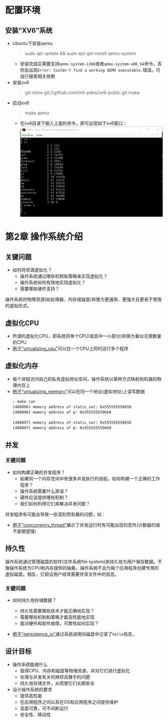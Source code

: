 # 配置环境
## 安装“XV6”系统
* Ubuntu下安装qemu
   > sudo apt update && sudo apt-get install qemu-system
   * 安装完成后需要支持`qemu-system-i386`或者`qemu-system-x86_64`命令，否则会出现`Error: Couldn't find a working QEMU executable.`错误。可自行搜索相关依赖
* 安装xv6
   > git clone git://github.com/mit-pdos/xv6-public.git
   > make
* 启动xv6
   > make qemu
   * 在xv6目录下输入上面的命令，即可出现如下xv6窗口：
   ![xv6](./pictures/xv6.png)

# 第2章 操作系统介绍
## 关键问题
* 如何将资源虚拟化？
   * 操作系统通过哪些机制和策略来实现虚拟化？
   * 操作系统如何有效地实现虚拟化？
   * 需要哪些硬件支持？

操作系统将物理资源(如处理器、内存或磁盘)转换为更通用、更强大且更易于使用的虚拟形式。

## 虚拟化CPU
* 所谓的虚拟化CPU，即系统将单个CPU(或其中一小部分)转换为看似无限数量的CPU
* [例子"virtualizing_cpu"](./code/virtualizing_cpu)可以在一个CPU上同时运行多个程序

## 虚拟化内存
* 每个进程访问自己的私有虚拟地址空间，操作系统以某种方式映射到机器的物理内存上
* [例子"virtualizing_memory"](./code/virtualizing_memory)可以在同一个地址(虚拟地址)上读写数据
   ```bash
   > make run
   (480896) memory address of static_var: 0x555555558010
   (480896) memory address of p: 0x5555555596b0

   (480897) memory address of static_var: 0x555555558010
   (480897) memory address of p: 0x5555555596b0
   ```

## 并发
### 关键问题
* 如何构建正确的并发程序？
   * 如果同一个内存空间中有很多并发执行的线程，如何构建一个正确的工作程序？
   * 操作系统需要什么原语？
   * 硬件应该提供哪些机制？
   * 我们如何利用它们来解决并发问题？

并发程序有可能会导致一些深刻而有趣的问题，如：
* [例子"concurrency_thread"](./code/concurrency_thread)展示了并发运行时有可能出现的意外(计数器的值不是期望值)

## 持久性
操作系统通过管理磁盘的软件(文件系统file system)来持久地为用户保存数据。不像操作系统为CPU和内存提供的抽象，操作系统不会为每个应用程序创建专用的虚拟磁盘。相反，它假设用户经常需要共享文件中的信息。
### 关键问题
* 如何持久地存储数据？
   * 持久性需要哪些技术才能正确地实现？
   * 需要哪些机制和策略才能高性能地实现
   * 面对硬件和软件故障，可靠性如何实现？

* [例子"persistence_io"](./code/persistence_io)通过系统调用向磁盘中记录了`hello`信息。

## 设计目标
* 操作系统能做什么
   * 取得CPU、内存和磁盘等物理资源，并对它们进行虚拟化
   * 处理与并发有关的麻烦且棘手的问题
   * 持久地存储文件，从而使它们长期安全
* 设计操作系统的要求
   * 提供高性能
   * 在应用程序之间以及在OS和应用程序之间提供保护
   * 高度可靠，可不间断运行
   * 安全性、移动性


